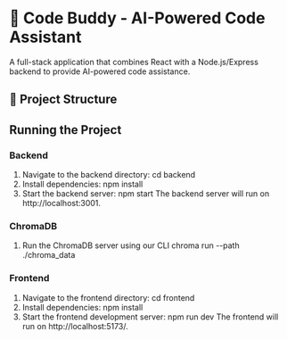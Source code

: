 # 🚀 Code Buddy - AI-Powered Code Assistant

A full-stack application that combines React with a Node.js/Express backend to provide AI-powered code assistance.

## 📂 Project Structure

## Running the Project

### Backend

1. Navigate to the backend directory:
cd backend
2. Install dependencies:
npm install
3. Start the backend server:
npm start
The backend server will run on http://localhost:3001.

### ChromaDB

1. Run the ChromaDB server using our CLI
chroma run --path ./chroma_data 

### Frontend

1. Navigate to the frontend directory:
cd frontend
2. Install dependencies:
npm install
3. Start the frontend development server:
npm run dev
The frontend will run on http://localhost:5173/.